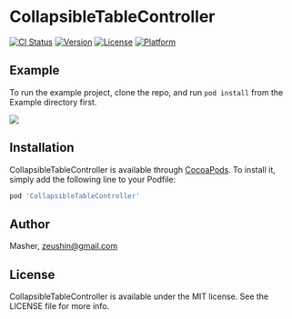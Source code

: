 # CollapsibleTableController

[![CI Status](https://img.shields.io/travis/Masher/CollapsibleTableController.svg?style=flat)](https://travis-ci.org/Masher/CollapsibleTableController)
[![Version](https://img.shields.io/cocoapods/v/CollapsibleTableController.svg?style=flat)](https://cocoapods.org/pods/CollapsibleTableController)
[![License](https://img.shields.io/cocoapods/l/CollapsibleTableController.svg?style=flat)](https://cocoapods.org/pods/CollapsibleTableController)
[![Platform](https://img.shields.io/cocoapods/p/CollapsibleTableController.svg?style=flat)](https://cocoapods.org/pods/CollapsibleTableController)

## Example

To run the example project, clone the repo, and run `pod install` from the Example directory first.

<img src="https://github.com/zeushin/CollapsibleTableController/blob/master/CollapsibleTableController.gif" />

## Installation

CollapsibleTableController is available through [CocoaPods](https://cocoapods.org). To install
it, simply add the following line to your Podfile:

```ruby
pod 'CollapsibleTableController'
```

## Author

Masher, zeushin@gmail.com

## License

CollapsibleTableController is available under the MIT license. See the LICENSE file for more info.
